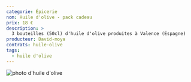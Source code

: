 ```yaml
---
categorie: Épicerie
nom: Huile d'olive - pack cadeau
prix: 18 €
description: >
  3 bouteilles (50cl) d'huile d'olive produites à Valence (Espagne)
producteur: David-moya
contrats: huile-olive
tags: 
  - huile d'olive
---
```


![photo d'huile d'olive](huile-olive.jpg)